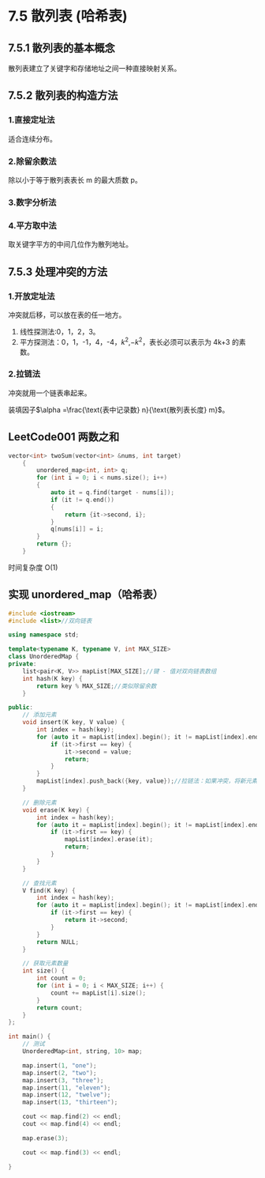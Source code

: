 # 7.5 散列表 (哈希表)

## 7.5.1 散列表的基本概念

散列表建立了关键字和存储地址之间一种直接映射关系。

## 7.5.2 散列表的构造方法

### 1.直接定址法

适合连续分布。

### 2.除留余数法

除以小于等于散列表表长 m 的最大质数 p。

### 3.数字分析法

### 4.平方取中法

取关键字平方的中间几位作为散列地址。

## 7.5.3 处理冲突的方法

### 1.开放定址法

冲突就后移，可以放在表的任一地方。

1. 线性探测法:0，1，2，3。
2. 平方探测法：0，1，-1，4，-4，$k^2$,$-k^2$，表长必须可以表示为 4k+3 的素数。

### 2.拉链法

冲突就用一个链表串起来。

装填因子$\alpha =\frac{\text{表中记录数} n}{\text{散列表长度} m}$。

## LeetCode001 两数之和

```c++
vector<int> twoSum(vector<int> &nums, int target)
    {
        unordered_map<int, int> q;
        for (int i = 0; i < nums.size(); i++)
        {
            auto it = q.find(target - nums[i]);
            if (it != q.end())
            {
                return {it->second, i};
            }
            q[nums[i]] = i;
        }
        return {};
    }
```

时间复杂度 O(1)

## 实现 unordered_map（哈希表）

```c++
#include <iostream>
#include <list>//双向链表

using namespace std;

template<typename K, typename V, int MAX_SIZE>
class UnorderedMap {
private:
    list<pair<K, V>> mapList[MAX_SIZE];//键 - 值对双向链表数组
    int hash(K key) {
        return key % MAX_SIZE;//类似除留余数
    }

public:
    // 添加元素
    void insert(K key, V value) {
        int index = hash(key);
        for (auto it = mapList[index].begin(); it != mapList[index].end(); it++) {
            if (it->first == key) {
                it->second = value;
                return;
            }
        }
        mapList[index].push_back({key, value});//拉链法：如果冲突，将新元素插入到双向链表尾部
    }

    // 删除元素
    void erase(K key) {
        int index = hash(key);
        for (auto it = mapList[index].begin(); it != mapList[index].end(); it++) {
            if (it->first == key) {
                mapList[index].erase(it);
                return;
            }
        }
    }

    // 查找元素
    V find(K key) {
        int index = hash(key);
        for (auto it = mapList[index].begin(); it != mapList[index].end(); it++) {
            if (it->first == key) {
                return it->second;
            }
        }
        return NULL;
    }

    // 获取元素数量
    int size() {
        int count = 0;
        for (int i = 0; i < MAX_SIZE; i++) {
            count += mapList[i].size();
        }
        return count;
    }
};

int main() {
    // 测试
    UnorderedMap<int, string, 10> map;

    map.insert(1, "one");
    map.insert(2, "two");
    map.insert(3, "three");
    map.insert(11, "eleven");
    map.insert(12, "twelve");
    map.insert(13, "thirteen");

    cout << map.find(2) << endl;
    cout << map.find(4) << endl;

    map.erase(3);

    cout << map.find(3) << endl;

}

```


